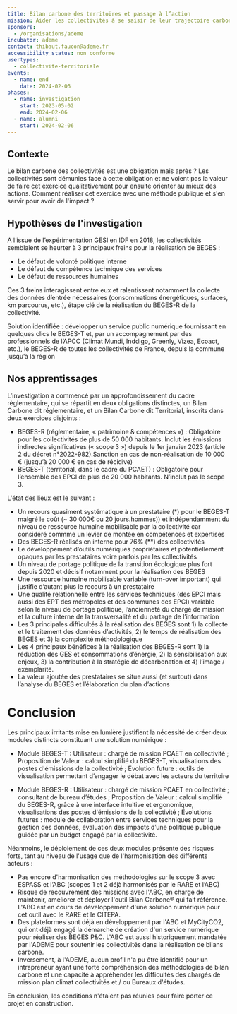 ```yaml
---
title: Bilan carbone des territoires et passage à l’action
mission: Aider les collectivités à se saisir de leur trajectoire carbone
sponsors:
  - /organisations/ademe
incubator: ademe
contact: thibaut.faucon@ademe.fr
accessibility_status: non conforme
usertypes:
  - collectivite-territoriale
events:
  - name: end
    date: 2024-02-06
phases:
  - name: investigation
    start: 2023-05-02
    end: 2024-02-06
  - name: alumni
    start: 2024-02-06
---
```

## Contexte
Le bilan carbone des collectivités est une obligation mais après ? Les collectivités sont démunies face à cette obligation et ne voient pas la valeur de faire cet exercice qualitativement pour ensuite orienter au mieux des actions.
Comment réaliser cet exercice avec une méthode publique et s'en servir pour avoir de l'impact ?

## Hypothèses de l'investigation
A l’issue de l’expérimentation GESI en IDF en 2018, les collectivités semblaient se heurter à 3 principaux freins pour la réalisation de BEGES : ​
* Le défaut de volonté politique interne ​
* Le défaut de compétence technique des services ​
* Le défaut de ressources humaines​

Ces 3 freins interagissent entre eux et ralentissent notamment la collecte des données d’entrée nécessaires (consommations énergétiques, surfaces, km parcourus, etc.), étape clé de la réalisation du BEGES-R de la collectivité.  ​

Solution identifiée : développer un service public numérique fournissant en quelques clics le BEGES-T et, par un accompagnement par des professionnels de l’APCC (Climat Mundi, Inddigo, Greenly, Vizea, Ecoact, etc.), le BEGES-R de toutes les collectivités de France, depuis la commune jusqu’à la région

## Nos apprentissages
L'investigation a commencé par un approfondissement du cadre règlementaire, qui se répartit en deux obligations distinctes, un Bilan Carbone dit réglementaire, et un Bilan Carbone dit Territorial, inscrits dans deux exercices disjoints :

* BEGES-R (réglementaire, « patrimoine & compétences ») ​: Obligatoire pour les collectivités de plus de 50 000 habitants​. Inclut les émissions indirectes significatives (« scope 3 ») depuis le 1er janvier 2023 (article 2 du décret n°2022-982).​Sanction en cas de non-réalisation de 10 000 € (jusqu’à 20 000 € en cas de récidive)​
* BEGES-T (territorial, dans le cadre du PCAET) : Obligatoire pour l’ensemble des EPCI de plus de 20 000 habitants​. N’inclut pas le scope 3.

L'état des lieux est le suivant :
* Un recours quasiment systématique à un prestataire (*) pour le BEGES-T malgré le coût (~ 30 000€ ou 20 jours.hommes)) et indépendamment du niveau de ressource humaine mobilisable par la collectivité car considéré commme un levier de montée en compétences et expertises​
* Des BEGES-R réalisés en interne pour 76% (**) des collectivités ​
* Le développement d’outils numériques propriétaires et potentiellement opaques par les prestataires voire parfois par les collectivités ​
* Un niveau de portage politique de la transition écologique plus fort depuis 2020 et décisif notamment pour la réalisation des BEGES​
* Une ressource humaine mobilisable variable (turn-over important) qui justifie d’autant plus le recours à un prestataire​
* Une qualité relationnelle entre les services techniques (des EPCI mais aussi des EPT des métropoles et des communes des EPCI) variable selon le niveau de portage politique, l’ancienneté du chargé de mission et la culture interne de la transversalité et du partage de l’information​
* Les 3 principales difficultés à la réalisation des BEGES sont 1) la collecte et le traitement des données d’activités, 2) le temps de réalisation des BEGES et 3) la complexité méthodologique​
* Les 4 principaux bénéfices à la réalisation des BEGES-R sont 1) la réduction des GES et consommations d’énergie, 2) la sensibilisation aux enjeux, 3) la contribution à la stratégie de décarbonation et 4) l’image / exemplarité.​
* La valeur ajoutée des prestataires se situe aussi (et surtout) dans l’analyse du BEGES et l’élaboration du plan d’actions

# Conclusion
Les principaux irritants mise en lumière justifient la nécessité de créer deux modules distincts constituant une solution numérique :
* Module BEGES-T : Utilisateur : chargé de mission PCAET en collectivité​ ; Proposition de Valeur : calcul simplifié du BEGES-T, visualisations des postes d'émissions de la collectivité​ ; Evolution future : outils de visualisation permettant d’engager le débat avec les acteurs du territoire

* Module BEGES-R​ : Utilisateur : chargé de mission PCAET en collectivité ; consultant de bureau d’études​ ; Proposition de Valeur : calcul simplifié du BEGES-R, grâce à une interface intuitive et ergonomique, visualisations des postes d'émissions de la collectivité​ ; Evolutions futures : module de collaboration entre services techniques pour la gestion des données, évaluation des impacts d’une politique publique guidée par un budget engagé par la collectivité.

Néanmoins, le déploiement de ces deux modules présente des risques forts, tant au niveau de l'usage que de l'harmonisation des différents acteurs :
* Pas encore d'harmonisation des méthodologies sur le scope 3 avec ESPASS et l’ABC (scopes 1 et 2 déjà harmonisés par le RARE et l’ABC)
* Risque de recouvrement des missions avec l'ABC, en charge de maintenir, améliorer et déployer l'outil Bilan Carbone® qui fait référence. L'ABC est en cours de développement d'une solution numérique pour cet outil avec le RARE et le CITEPA.​
* Des plateformes sont déjà en développement par l'ABC et MyCityCO2, qui ont déjà engagé la démarche de création d'un service numérique pour réaliser des BEGES P&C. L'ABC est aussi historiquement mandatée par l'ADEME pour soutenir les collectivités dans la réalisation de bilans carbone.
* Inversement, à l'ADEME, aucun profil n'a pu être identifié pour un intrapreneur ayant une forte compréhension des méthodologies de bilan carbone​ et une capacité à appréhender les difficultés des chargés de mission plan climat collectivités et / ou Bureaux d'études​.

En conclusion, les conditions n'étaient pas réunies pour faire porter ce projet en construction.
